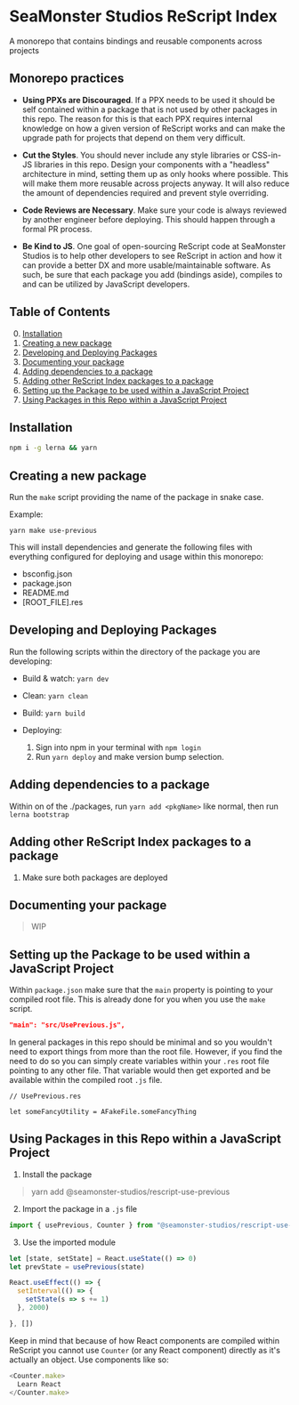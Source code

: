 # SeaMonster Studios ReScript Index

A monorepo that contains bindings and reusable components across projects

## Monorepo practices

- __Using PPXs are Discouraged__. If a PPX needs to be used it should be self contained within a package that is not used by other packages in this repo. The reason for this is that each PPX requires internal knowledge on how a given version of ReScript works and can make the upgrade path for projects that depend on them very difficult.

- __Cut the Styles__. You should never include any style libraries or CSS-in-JS libraries in this repo. Design your components with a "headless" architecture in mind, setting them up as only hooks where possible. This will make them more reusable across projects anyway. It will also reduce the amount of dependencies required and prevent style overriding.

- __Code Reviews are Necessary__. Make sure your code is always reviewed by another engineer before deploying. This should happen through a formal PR process.

- __Be Kind to JS__. One goal of open-sourcing ReScript code at SeaMonster Studios is to help other developers to see ReScript in action and how it can provide a better DX and more usable/maintainable software. As such, be sure that each package you add (bindings aside), compiles to and can be utilized by JavaScript developers.

## Table of Contents

0. [Installation](#Installation)
0. [Creating a new package](#Creating-a-new-package)
0. [Developing and Deploying Packages](#Developing-and-Deploying-Packages)
0. [Documenting your package](#Documenting-your-package)
0. [Adding dependencies to a package](#Adding-dependencies-to-a-package)
0. [Adding other ReScript Index packages to a package](Adding-other-ReScript-Index-packages-to-a-package)
0. [Setting up the Package to be used within a JavaScript Project](#Setting-up-the-Package-to-be-used-within-a-JavaScript-Project)
0. [Using Packages in this Repo within a JavaScript Project](#Using-Packages-in-this-Repo-within-a-JavaScript-Project)

## Installation

```sh
npm i -g lerna && yarn
```

## Creating a new package

Run the `make` script providing the name of the package in snake case.

Example:

```
yarn make use-previous
```

This will install dependencies and generate the following files with everything configured for deploying and usage within this monorepo:
- bsconfig.json
- package.json
- README.md
- [ROOT_FILE].res

## Developing and Deploying Packages

Run the following scripts within the directory of the package you are developing:

- Build & watch: `yarn dev`
- Clean: `yarn clean`
- Build: `yarn build`
- Deploying:

  1. Sign into npm in your terminal with `npm login`
  2. Run `yarn deploy` and make version bump selection.

## Adding dependencies to a package

Within on of the ./packages, run `yarn add <pkgName>` like normal, then run `lerna bootstrap`

## Adding other ReScript Index packages to a package

1. Make sure both packages are deployed

## Documenting your package

> WIP

## Setting up the Package to be used within a JavaScript Project

Within `package.json` make sure that the `main` property is pointing to your compiled root file. This is already done for you when you use the `make` script.

```json
"main": "src/UsePrevious.js",
```

In general packages in this repo should be minimal and so you wouldn't need to export things from more than the root file. However, if you find the need to do so you can simply create variables within your `.res` root file pointing to any other file. That variable would then get exported and be available within the compiled root `.js` file.

```rescript
// UsePrevious.res

let someFancyUtility = AFakeFile.someFancyThing
```

## Using Packages in this Repo within a JavaScript Project

1. Install the package

> yarn add @seamonster-studios/rescript-use-previous

2. Import the package in a `.js` file

```javascript
import { usePrevious, Counter } from "@seamonster-studios/rescript-use-previous"
```

3. Use the imported module
```javascript
let [state, setState] = React.useState(() => 0)
let prevState = usePrevious(state)

React.useEffect(() => {
  setInterval(() => {
    setState(s => s += 1)
  }, 2000)

}, [])
```

Keep in mind that because of how React components are compiled within ReScript you cannot use `Counter` (or any React component) directly as it's actually an object. Use components like so:

```javascript
<Counter.make>
  Learn React
</Counter.make>
```